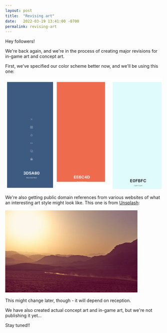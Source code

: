 ```yaml
---
layout: post
title:  "Revising art"
date:   2022-03-19 13:41:00 -0700
permalink: revising-art
---
```


Hey followers!

We're back again, and we're in the process of creating major revisions for in-game art and concept art.

First, we've specified our color scheme better now, and we'll be using this one:

<img src="/assets/Blog Uploads/Color scheme.png" alt="color scheme"/> 

We're also getting public domain references from various websites of what an interesting art style might look like. This one is from <a href="https://unsplash.com">Unsplash</a>:

<img src="/assets/Blog Uploads/Landscape reference.png" alt="reference from unsplash"/>

This might change later, though - it will depend on reception.

We have also created actual concept art and in-game art, but we're not publishing it yet...

Stay tuned!!